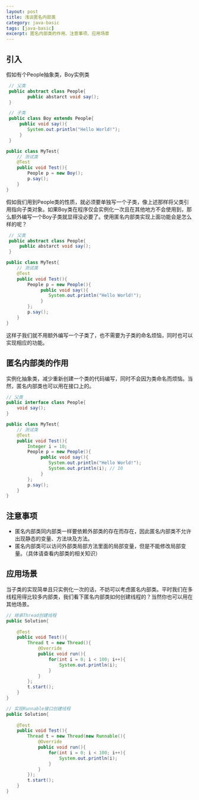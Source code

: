 ```yaml
---
layout: post
title: 浅谈匿名内部类
category: java-basic
tags: [java-basic]
excerpt: 匿名内部类的作用、注意事项、应用场景
---
```

## 引入
   假如有个People抽象类，Boy实例类
   ``` java
    // 父类
    public abstract class People{
           public abstarct void say();
    }
   ```
   ``` java
    // 子类
    public class Boy extends People{
        public void say(){
           System.out.println("Hello World!");
        }
    }
   ```
   ``` java
   public class MyTest{
       // 测试类
       @Test
       public void Test(){
           People p = new Boy();
           p.say();
       }
   }
   ```
   假如我们用到People类的性质，就必须要单独写一个子类，像上述那样将父类引用指向子类对象。如果Boy类在程序仅会实例化一次且在其他地方不会使用到，那么额外编写一个Boy子类就显得没必要了。使用匿名内部类实现上面功能会是怎么样的呢？
   ``` java
    // 父类
    public abstract class People{
        public abstarct void say();
    }
   ```
   ``` java
   public class MyTest{
       // 测试类
       @Test
       public void Test(){
           People p = new People(){
                public void say(){
                   System.out.println("Hello World!");
                }
           };
           p.say();
       }
   }
   ```
   这样子我们就不用额外编写一个子类了，也不需要为子类的命名烦恼，同时也可以实现相应的功能。

## 匿名内部类的作用
   实例化抽象类，减少重新创建一个类的代码编写，同时不会因为类命名而烦恼。当然，匿名内部类也可以用在接口上的。
   ``` java
  // 父类
   public interface class People{
       void say();
   }
   ```
   ``` java
   public class MyTest{
       // 测试类
       @Test
       public void Test(){
           Integer i = 10;
           People p = new People(){
                public void say(){
                   System.out.println("Hello World!");
                   System.out.println(i); // 10
                }
           };
           p.say();
       }
   }
   ```

## 注意事项
- 匿名内部类同内部类一样要依赖外部类的存在而存在，因此匿名内部类不允许出现静态的变量、方法块及方法。
- 匿名内部类可以访问外部类局部方法里面的局部变量，但是不能修改局部变量。（具体请查看内部类的相关知识）

## 应用场景
当子类的实现简单且只实例化一次的话，不妨可以考虑匿名内部类。平时我们在多线程用得比较多内部类，我们看下匿名内部类如何创建线程的？当然你也可以用在其他场景。

   ``` java
   // 继承Thread创建线程
   public Solution{
       
       @Test
       public void Test(){
           Thread t = new Thread(){
               @Override
               public void run(){
                   for(int i = 0; i < 100; i++){
                       System.out.println(i);
                   }
               }
           };
           t.start();
       }
   }
   ```
   ``` java
   // 实现Runnable接口创建线程
   public Solution{
       
       @Test
       public void Test(){
           Thread t = new Thread(new Runnable(){
               @Override
               public void run(){
                   for(int i = 0; i < 100; i++){
                       System.out.println(i);
                   }
               }
           });
           t.start();
       }
   }
   ```
